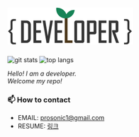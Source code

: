 # ![Begin0dev Logo SVG](https://github.com/begin0dev/begin0dev/raw/master/logo.svg)

<img src="https://github-readme-stats.vercel.app/api?username=begin0dev&show_icons=true" height="180px" alt="git stats"> <img src="https://github-readme-stats.vercel.app/api/top-langs/?username=begin0dev&layout=compact" height="180px" alt="top langs">

<p>
  <em>
    Hello! I am a developer.<br/>
    Welcome my repo!<br/>
  </em>  
</p>


### 📫 How to contact
- EMAIL: prosonic1@gmail.com
- RESUME: [링크](https://cliff-sun-fb3.notion.site/6160b3d8347e473687ab943adb703ccc)
